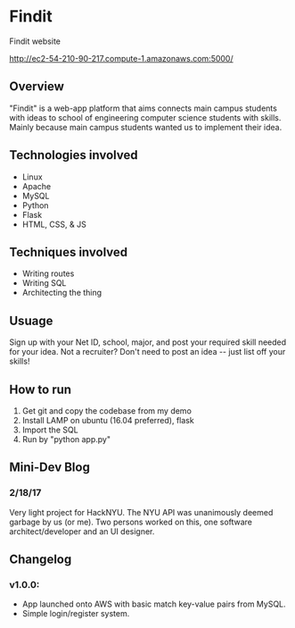 # Findit
Findit website

http://ec2-54-210-90-217.compute-1.amazonaws.com:5000/

## Overview
"Findit" is a web-app platform that aims connects main campus students with ideas to school of engineering computer science students with skills. Mainly because main campus students wanted us to implement their idea. 

## Technologies involved
* Linux
* Apache
* MySQL
* Python
* Flask
* HTML, CSS, & JS

## Techniques involved
* Writing routes
* Writing SQL
* Architecting the thing

## Usuage
Sign up with your Net ID, school, major, and post your required skill needed for your idea. Not a recruiter? Don't need to post an idea -- just list off your skills!

## How to run
1. Get git and copy the codebase from my demo
2. Install LAMP on ubuntu (16.04 preferred), flask
3. Import the SQL
4. Run by "python app.py"

## Mini-Dev Blog

### 2/18/17
Very light project for HackNYU. The NYU API was unanimously deemed garbage by us (or me). Two persons worked on this, one software architect/developer and an UI designer.

## Changelog
### v1.0.0: 
* App launched onto AWS with basic match key-value pairs from MySQL.
* Simple login/register system.
